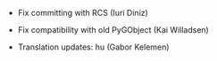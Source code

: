 <!--
2010-09-27 meld-1.4.0
=====================
-->

* Fix committing with RCS (Iuri Diniz)

* Fix compatibility with old PyGObject (Kai Willadsen)

* Translation updates:
  hu (Gabor Kelemen)

